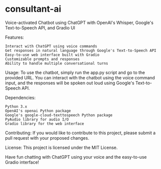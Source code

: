 # consultant-ai
Voice-activated Chatbot using ChatGPT with OpenAI's Whisper, Google's Text-to-Speech API, and Gradio UI

Features:

    Interact with ChatGPT using voice commands
    Get responses in natural language through Google's Text-to-Speech API
    Easy-to-use web interface built with Gradio
    Customizable prompts and responses
    Ability to handle multiple conversational turns

Usage:
To use the chatbot, simply run the app.py script and go to the provided URL. You can interact with the chatbot using the voice command input, and the responses will be spoken out loud using Google's Text-to-Speech API.

Dependencies:

    Python 3.x
    OpenAI's openai Python package
    Google's google-cloud-texttospeech Python package
    PyAudio library for audio I/O
    Gradio library for the web interface

Contributing:
If you would like to contribute to this project, please submit a pull request with your proposed changes.

License:
This project is licensed under the MIT License.

Have fun chatting with ChatGPT using your voice and the easy-to-use Gradio interface!
